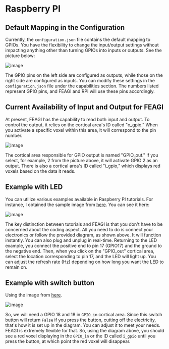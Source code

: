 # Raspberry PI 
## Default Mapping in the Configuration
Currently, the `configuration.json` file contains the default mapping to GPIOs. You have the 
flexibility to change the input/output settings without impacting anything other than turning 
GPIOs into inputs or outputs. See the picture below:

![image](_static/GPIO.png)


The GPIO pins on the left side are configured as outputs, while those on the right side are configured as inputs. You can modify these settings in the `configuration.json` file under the capabilities section. The numbers listed represent GPIO pins, and FEAGI and RPI will use these pins accordingly.

## Current Availability of Input and Output for FEAGI
At present, FEAGI has the capability to read both input and output. To control the output, it 
relies on the cortical area's ID called "o_gpio." When you activate a specific voxel within this 
area,
it will correspond to the pin number.

![image](_static/pins.png)

The cortical area responsible for GPIO output is named "GPIO_out." If you select, for example, 2 
from the picture above, it will activate GPIO 2 as an output. There is also a cortical area's ID 
called "i_gpio," which displays red voxels based on the data it reads.

## Example with LED
You can utilize various examples available in Raspberry PI tutorials. For instance, I obtained the sample image from [here](https://projects.drogon.net/raspberry-pi/gpio-examples/tux-crossing/gpio-examples-1-a-single-led/). You can see it here:

![image](_static/led_sample.jpg)

The key distinction between tutorials and FEAGI is that you don't have to be concerned about the coding aspect. 
All you need to do is connect your electronics or follow the provided diagram, as shown above. 
It will function instantly. You can also plug and unplug in real-time. 
Returning to the LED example, you connect the positive end to pin 17 (GPIO17) and the ground to the negative end. 
Then, when you click on the "GPIO_out" cortical area, select the location corresponding to pin 17, and the LED will light up. 
You can adjust the refresh rate (Hz) depending on how long you want the LED to remain on.

## Example with switch button

Using the image from [here](http://razzpisampler.oreilly.com/ch07.html).

![image](_static/switch_button.png)

So, we will need a GPIO 18 and 18 in `GPIO_in` cortical area. Since this switch button will return 
`False` if you press the button, 
cutting off the electricity, that's how it is set up in the diagram. You can adjust it to meet your needs. 
FEAGI is extremely flexible for that. 
So, using the diagram above, you should see a red voxel displaying in the `GPIO_in` or the ID 
called `i_gpio` until you press the button, at which point the red voxel will disappear.